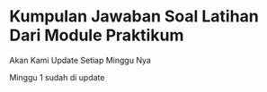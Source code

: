 # Kumpulan Jawaban Soal Latihan Dari Module Praktikum

Akan Kami Update Setiap Minggu Nya

Minggu 1 sudah di update
